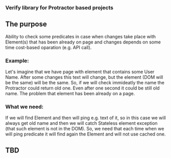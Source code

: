 ### Verify library for Protractor based projects
## The purpose
Ability to check some predicates in case when changes take place with Element(s) that has been already on page and changes depends on some time cost-based oparation (e.g. API call).
### Example:
Let's imagine that we have page with element that contains some User Name. After some changes this text will change, but the element (DOM will be the same) will be the same. So, if we will check immideatly the name the Protractor could return old one. Even after one second it could be still old name. The problem that element has been already on a page.
### What we need:
If we will find Element and then will ping e.g. text of it, so in this case we will always get old name and then we will catch Stateless element exception (that such element is not in the DOM).
So, we need that each time when we will ping predicate it will find again the Element and will not use cached one.

## TBD
